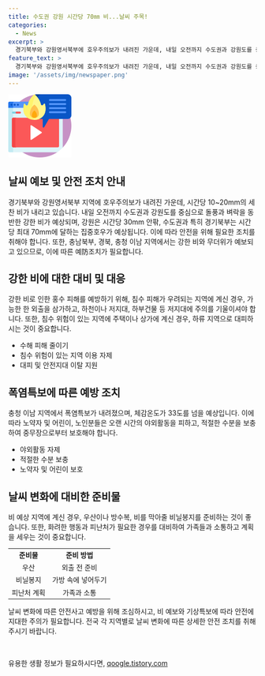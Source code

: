 ```yaml
---
title: 수도권 강원 시간당 70㎜ 비...날씨 주목!
categories:
  - News
excerpt: >
  경기북부와 강원영서북부에 호우주의보가 내려진 가운데, 내일 오전까지 수도권과 강원도를 중심으로 돌풍과 벼락을 동반한 강한 비가 쏟아질 예정입니다. 강한 비의 양은 경기북부에 150mm, 수도권과 강원에 120mm, 충남북부에 60mm로 예상됩니다. 또한, 충청 이남 지역은 폭염특보가 내려진 상황으로, 한낮에는 전국적으로 체감온도가 33도를 웃돌 것으로 예상됩니다.
feature_text: >
  경기북부와 강원영서북부에 호우주의보가 내려진 가운데, 내일 오전까지 수도권과 강원도를 중심으로 돌풍과 벼락을 동반한 강한 비가 쏟아질 예정입니다. 강한 비의 양은 경기북부에 150mm, 수도권과 강원에 120mm, 충남북부에 60mm로 예상됩니다. 또한, 충청 이남 지역은 폭염특보가 내려진 상황으로, 한낮에는 전국적으로 체감온도가 33도를 웃돌 것으로 예상됩니다.
image: '/assets/img/newspaper.png'
---
```


<p><img src="/assets/img/news.png" alt="rentncar 속보" /></p>

<h2>날씨 예보 및 안전 조치 안내</h2>

<p data-ke-size="size16">경기북부와 강원영서북부 지역에 호우주의보가 내려진 가운데, 시간당 10~20mm의 세찬 비가 내리고 있습니다. 내일 오전까지 수도권과 강원도를 중심으로 돌풍과 벼락을 동반한 강한 비가 예상되며, 강원은 시간당 30mm 안팎, 수도권과 특히 경기북부는 시간당 최대 70mm에 달하는 집중호우가 예상됩니다. 이에 따라 안전을 위해 필요한 조치를 취해야 합니다. 또한, 충남북부, 경북, 충청 이남 지역에서는 강한 비와 무더위가 예보되고 있으므로, 이에 따른 예防조치가 필요합니다.</p>

<h2 data-ke-size="size26">강한 비에 대한 대비 및 대응</h2>

<p data-ke-size="size16">강한 비로 인한 홍수 피해를 예방하기 위해, 침수 피해가 우려되는 지역에 계신 경우, 가능한 한 외출을 삼가하고, 하천이나 저지대, 하부건물 등 저지대에 주의를 기울이셔야 합니다. 또한, 침수 위험이 있는 지역에 주택이나 상가에 계신 경우, 하류 지역으로 대피하시는 것이 중요합니다.</p>

<ul>
    <li>수해 피해 줄이기</li>
    <li>침수 위험이 있는 지역 이용 자제</li>
    <li>대피 및 안전지대 이탈 지원</li>
</ul>

<h2 data-ke-size="size26">폭염특보에 따른 예방 조치</h2>

<p data-ke-size="size16">충청 이남 지역에서 폭염특보가 내려졌으며, 체감온도가 33도를 넘을 예상입니다. 이에 따라 노약자 및 어린이, 노인분들은 오랜 시간의 야외활동을 피하고, 적절한 수분을 보충하여 중무장으로부터 보호해야 합니다.</p>

<ul>
    <li>야외활동 자제</li>
    <li>적절한 수분 보충</li>
    <li>노약자 및 어린이 보호</li>
</ul>

<h2 data-ke-size="size26">날씨 변화에 대비한 준비물</h2>

<p data-ke-size="size16">비 예상 지역에 계신 경우, 우산이나 방수복, 비를 막아줄 비닐봉지를 준비하는 것이 좋습니다. 또한, 화려한 행동과 피난처가 필요한 경우를 대비하여 가족들과 소통하고 계획을 세우는 것이 중요합니다.</p>

<table>
    <tr>
        <td style="text-align: center; height: 17px;"><b>준비물</b></td>
        <td style="text-align: center; height: 17px;"><b>준비 방법</b></td>
    </tr>
    <tr>
        <td style="text-align: center;">우산</td>
        <td style="text-align: center;">외출 전 준비</td>
    </tr>
    <tr>
        <td style="text-align: center;">비닐봉지</td>
        <td style="text-align: center;">가방 속에 넣어두기</td>
    </tr>
    <tr>
        <td style="text-align: center;">피난처 계획</td>
        <td style="text-align: center;">가족과 소통</td>
    </tr>
</table>

<p data-ke-size="size16">날씨 변화에 따른 안전사고 예방을 위해 조심하시고, 비 예보와 기상특보에 따라 안전에 지대한 주의가 필요합니다. 전국 각 지역별로 날씨 변화에 따른 상세한 안전 조치를 취해주시기 바랍니다.</p>

<p data-ke-size="size16">&nbsp;</p>
유용한 생활 정보가 필요하시다면, <a href="https://qoogle.tistory.com" rel="dofollow">qoogle.tistory.com</a>


